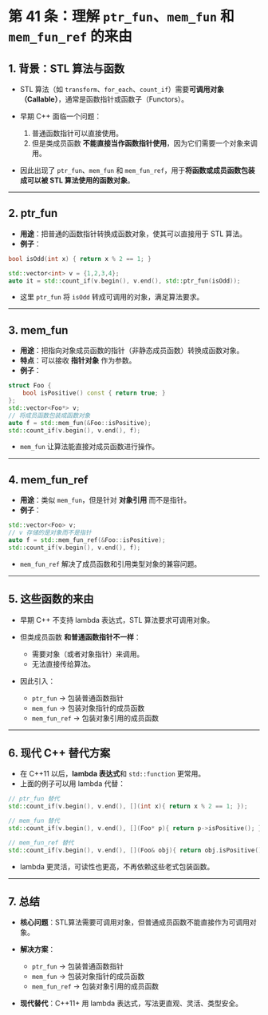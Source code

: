 # **第 41 条：理解 `ptr_fun`、`mem_fun` 和 `mem_fun_ref` 的来由**

## **1. 背景：STL 算法与函数**

* STL 算法（如 `transform`、`for_each`、`count_if`）需要**可调用对象（Callable）**，通常是函数指针或函数子（Functors）。
* 早期 C++ 面临一个问题：

  1. 普通函数指针可以直接使用。
  2. 但是类成员函数 **不能直接当作函数指针使用**，因为它们需要一个对象来调用。
* 因此出现了 `ptr_fun`、`mem_fun` 和 `mem_fun_ref`，用于**将函数或成员函数包装成可以被 STL 算法使用的函数对象**。

---

## **2. ptr_fun**

* **用途**：把普通的函数指针转换成函数对象，使其可以直接用于 STL 算法。
* **例子**：

```cpp
bool isOdd(int x) { return x % 2 == 1; }

std::vector<int> v = {1,2,3,4};
auto it = std::count_if(v.begin(), v.end(), std::ptr_fun(isOdd));
```

* 这里 `ptr_fun` 将 `isOdd` 转成可调用的对象，满足算法要求。

---

## **3. mem_fun**

* **用途**：把指向对象成员函数的指针（非静态成员函数）转换成函数对象。
* **特点**：可以接收 **指针对象** 作为参数。
* **例子**：

```cpp
struct Foo {
    bool isPositive() const { return true; }
};
std::vector<Foo*> v;
// 将成员函数包装成函数对象
auto f = std::mem_fun(&Foo::isPositive);
std::count_if(v.begin(), v.end(), f);
```

* `mem_fun` 让算法能直接对成员函数进行操作。

---

## **4. mem_fun_ref**

* **用途**：类似 `mem_fun`，但是针对 **对象引用** 而不是指针。
* **例子**：

```cpp
std::vector<Foo> v;
// v 存储的是对象而不是指针
auto f = std::mem_fun_ref(&Foo::isPositive);
std::count_if(v.begin(), v.end(), f);
```

* `mem_fun_ref` 解决了成员函数和引用类型对象的兼容问题。

---

## **5. 这些函数的来由**

* 早期 C++ 不支持 lambda 表达式，STL 算法要求可调用对象。
* 但类成员函数 **和普通函数指针不一样**：

  * 需要对象（或者对象指针）来调用。
  * 无法直接传给算法。
* 因此引入：

  * `ptr_fun` → 包装普通函数指针
  * `mem_fun` → 包装对象指针的成员函数
  * `mem_fun_ref` → 包装对象引用的成员函数

---

## **6. 现代 C++ 替代方案**

* 在 C++11 以后，**lambda 表达式**和 `std::function` 更常用。
* 上面的例子可以用 lambda 代替：

```cpp
// ptr_fun 替代
std::count_if(v.begin(), v.end(), [](int x){ return x % 2 == 1; });

// mem_fun 替代
std::count_if(v.begin(), v.end(), [](Foo* p){ return p->isPositive(); });

// mem_fun_ref 替代
std::count_if(v.begin(), v.end(), [](Foo& obj){ return obj.isPositive(); });
```

* lambda 更灵活，可读性也更高，不再依赖这些老式包装函数。

---

## **7. 总结**

* **核心问题**：STL算法需要可调用对象，但普通成员函数不能直接作为可调用对象。
* **解决方案**：

  * `ptr_fun` → 包装普通函数指针
  * `mem_fun` → 包装对象指针的成员函数
  * `mem_fun_ref` → 包装对象引用的成员函数
* **现代替代**：C++11+ 用 lambda 表达式，写法更直观、灵活、类型安全。
